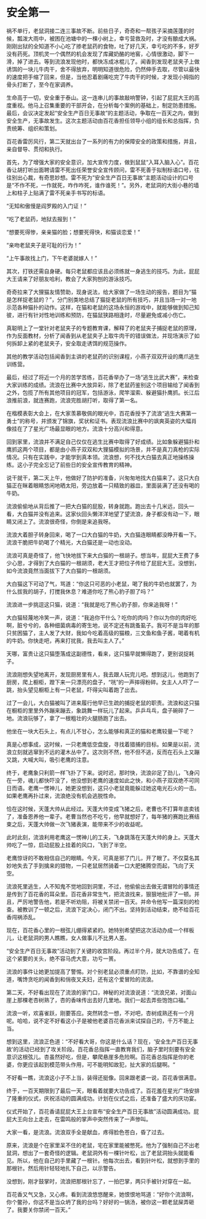 # 安全第一
祸不单行，老鼠洞接二连三事故不断。前些日子，奇奇和一帮孩子采摘莲蓬的时候，瓢泼大雨中，被困在池塘中的一棵小树上，幸亏营救及时，才没有酿成大祸。刚刚出狱的全知道不小心吃了掺老鼠药的食物，吐了好几天，幸亏吃的不多，好歹没有药死。顶机灵一个偶然的机会发现了库藏奶酪的地窖，心情很激动，脚下一滑，掉了进去。等到流浪发现他时，都快冻成冰棍儿了。闻香到发现老鼠夹子上做诱饵的一块儿牛肉干，舍不得放弃，明明知道很危险，仍然伸手去取，尽管以最快的速度把手缩了回来，但是，当他忍着剧痛吃完了牛肉干的时候，才发现小拇指的骨头打断了，至今在家调养。

生命高于一切，安全重于泰山。这一连串儿的事故敲响警钟，引起了屁屁大王的高度重视。他马上召集重要的干部开会，在分析每个案例的基础上，制定防患措施。最后，会议决定发起“安全生产百日无事故”的主题活动，争取在一百天之内，做到安全生产，无事故发生。这次主题活动由百花香担任领导小组的组长和总指挥，负责统筹、组织和策划。

百花香雷厉风行，第二天就出台了一系列的有力的保障安全的政策和措施，并且，亲自督导、贯彻和执行。

首先，为了增强大家的安全意识，加大宣传力度，做到鼠鼠“入耳入脑入心”。百花香让胡打听出面聘请雷不死出任荣誉安全宣传顾问，雷不死善于拟制标语口号，往往别出心裁，有奇思妙想。雷不死为“安全生产百日无事故”主题活动设计的口号是“不作不死，一作就死，咋作咋死，谁作谁死！”。另外，老鼠洞的大街小巷的墙上和柱子上贴满了雷不死亲手书写的标语。

“无知和傲慢是阎罗殿的入门证！”

“吃了老鼠药，地狱去报到！”

“想要死得惨，亲亲猫的脸；想要死得快，和猫谈恋爱！“

“亲吻老鼠夹子是可耻的行为！”

“上午事故找上门，下午老婆就嫁人！”

其次，打铁还需自身硬。每只老鼠都应该且必须练就一身逃生的技巧。为此，屁屁大王请来了好朋友哈利，教会了大家狗刨的游泳技巧。

奇奇拉来了大狸猫友情赞助，现身说法，给大家做了一场生动的报告，题目为“猫是怎样捉老鼠的？”，分门别类地总结了猫捉老鼠的所有技巧，并且当场一对一地示范各种猫扑的动作。这样，在猫和老鼠的这场永恒的游戏中，就能够做到知己知彼，进行有针对性地训练和预防，在猫鼠狭路相逢时，尽量避免或减小伤亡。

真聪明上了一堂针对老鼠夹子的专题教育课，解释了的老鼠夹子捕捉老鼠的原理，作为反面教材，分析了闻香到从老鼠夹子上取牛肉干的错误做法，并现场演示了如何拆卸上紧的老鼠夹子，安全取走诱饵的规范操作。

其他的教学活动包括闻香到主讲的老鼠药的识别课程，小燕子双双开设的鹰爪逃生训练营。

最后，经过了将近一个月的苦学苦练，百花香举办了一场“逃生比武大赛”，来检查大家训练的成绩。流浪在比赛中大放异彩，除了老鼠药鉴别这个项目输给了闻香到之外，包揽了所有其他项目的冠军，包括游泳，爬竿溜索、躲避猫扑鹰抓。长江后浪推前浪，就连赛跑，流浪完胜胡打听，取得了第一名。

在楷模表彰大会上，在大家羡慕敬佩的眼光中，百花香授予了流浪“逃生大赛第一勇士”的称号，并颁发了锦旗，奖状和证书。表现流浪比赛中的飒爽英姿的大幅肖像挂在了了星光广场最显眼的地方。流浪十分高兴和得意。

回到家里，流浪并不满足自己仅仅在逃生比赛中取得了好成绩。比如象躲避猫扑和鹰抓这两个项目，都是由小燕子双双和大狸猫模拟的场景，并不是真刀真枪的实际情况。只有在实践中，才能学到真本领。流浪想，何不找大白猫去真正地操练操练。这小子完全忘记了前些日的安全宣传教育的精神。

说干就干，第二天上午，他做好了防护的准备，兴匆匆地找大白猫来了。这只大白猫正在眯着眼睛悠闲地晒太阳，旁边放着一只精致的器皿，里面装满了还没有喝的牛奶。

流浪偷偷地从背后推了一把大白猫的屁股，转身就跑。跑出去十几米远，回头一看，大白猫并没有追来。这家伙回头懒洋洋地望了望流浪，身子都没有动一下，眼睛又闭上了。流浪很奇怪，你倒是来追我呀。

流浪大着胆子转身回来，喝了一口大白猫的牛奶，大白猫连眼睛都没睁开看一下。流浪干脆把牛奶喝了个精光，大白猫还是一动也没动。

流浪可真是奇怪了，他飞快地拔下来大白猫的一根胡子。想当年，屁屁大王费了多少心思，才得到了大白猫的一根胡须，老大王才把位子传给了屁屁大王。没想到，如今流浪竟然当面拔下了大白猫的一根胡须。

大白猫这下可动了气，骂道：“你这只可恶的小老鼠，喝了我的牛奶也就罢了，为什么拔我的胡子，打搅我休息？难道你吃了熊心豹子胆了吗？”

流浪进一步挑逗这只猫，说道：“我就是吃了熊心豹子胆，你来追我呀！”

大白猫轻蔑地冷笑一声，说道：“我追你干什么？吃你的肉吗？你以为你的肉好吃啊，脏兮兮的，各种细菌病毒的寄生地，说不定还有跳蚤虱子。我可不是当年的那只贫困猫了，主人发了大财，我如今吃着高级的猫粮，三文鱼和鱼子酱，喝着有机的牛奶。你快走吧，再来打扰我，我去叫主人了。”

天哪，富贵让这只猫堕落成这副德性，看来，这只猫早就懒得跑了，更别说捉耗子。

流浪刚想失望地离开，发现厨房里有人，我去跟人玩完儿吧。想到这儿，他跑到了厨房，爬上橱柜，蹬下来一只漂亮的盘子，“咣”的一声摔得粉碎。女主人人吓了一跳，抬头望见橱柜上有一只老鼠，吓得尖叫着跑了出去。

过了一会儿，大白猫被叫了进来履行他早已生疏的捕捉老鼠的职责。流浪和这只猫在橱柜的里里外外蹦来蹦去，象跳舞一样玩儿了起来。乒乒乓乓，盘子碗碎了一地。流浪玩够了，拿了一根粗壮的火腿肠跑了出去。

他坐在一块大石头上，有点儿不甘心，怎么能够和真正的猫和老鹰较量一下呢？

真是心想事成，这时候，一只老鹰低空盘旋，寻找着猎捕的目标。如果是以前，流浪立刻就逃窜到不远的灌木丛中了。这次则不然，他不但不逃，反而在石头上又蹦又跳，大喊大叫，吸引老鹰的注意。

终于，老鹰象只利箭一样飞扑了下来。说时迟，那时快，流浪卯足了劲儿，飞身闪在一旁，魂儿都快吓没了，他没想到老鹰的速度如此之快，和小燕子双双绝不可同日而语。老鹰一愣神儿，她更没想到，这只小老鼠竟能躲过她这电光石火的一击。如果老鹰再扑过来，流浪绝没有机会逃脱性命。

恰在这时候，天蓬大帅从此经过。天蓬大帅变成飞猪之后，老曹也不打算年底卖钱了，准备恩养他一辈子。老曹当然也不吃亏，他早就想好了，每年猪的赛跑比赛结束之后，天蓬大帅做一次飞猪表演，能带来不少的收益呢。

此时此刻，流浪利用老鹰这一愣神儿的工夫，飞身跳落在天蓬大帅的身上。天蓬大帅吃了一惊，启动屁股上挂着的风口，飞到了半空。

老鹰惊讶的不敢相信自己的眼睛。今天，可真是邪了门儿，开了眼了。不仅莫名其妙地失去了手到擒来的猎物，一只老鼠居然骑着一口大肥猪腾空而起，飞向了天空。

流浪死里逃生，人不知鬼不觉地回到洞里，不过，他偷偷出去做无谓冒险的事情还是传到了百花香的耳朵里。百花香非常生气，把流浪找来，狠狠地批评了一顿。并且，严厉地警告他，若是不听劝阻，将被关禁闭一百天。并命令他写一篇深刻的检查。被教训了一顿之后，流浪下定决心，闭门不出。坚持到活动结束，绝不给百花香闯祸添乱。

现在，百花香心里的一根弦儿绷得紧紧的。她特别希望把这次活动办成一个样板儿，让老鼠洞的男人瞧瞧，女人做事儿不比男人差。

“安全生产百日无事故”活动到了关键的收宫阶段。再过半个月，就大功告成了。在这个紧要的关头，绝不容马虎大意，功亏一篑。

流浪的事件让她更加提高了警惕。对个别老鼠必须重点盯防，比如，不靠谱的全知道，嘴馋贪吃的闻香到和俏夜叉夫妇，还有这个爱冒险的流浪。

第二天，不好看出现在了流浪的家门口，神秘的对流浪说道：“流浪兄弟，对面山崖上那棵老杏树熟了，杏的香味传出去好几里地。我们一起去弄些饱饱口福。”

流浪一听，欢喜雀跃，刚要答应。突然转念一想，不对吧，杏树成熟还有一个月呢。哈哈，说不定不好看这小子是被他老婆百花香派来试探自己的，千万不能上当。

想到这里，流浪正色道：“不好看大哥，你这是什么话？现在，‘安全生产百日无事故’的活动已经到了攻关阶段。百花香总指挥一直教育我们，脑子里时刻要有安全意识这根弦儿。杏虽然好吃，但是，攀爬悬崖多危险啊。百花香总指挥是你的老婆，你更应该起到模范带头作用，可不能明知故犯，扯大家的后腿啊。“

不好看一瞧，流浪这小子不上当，装得还挺像。回来跟老婆一说，百花香很满意。

终于，一百天期限到了最后一天，眼看着就要大功告成了。百花羞在星光广场安排了隆重的仪式，庆祝活动的圆满成功。计划在仪式之后，还准备了盛大的庆功宴。

仪式开始了，百花香请屁屁大王上台宣布“安全生产百日无事故”活动圆满成功。屁屁大王向台上走去，在雷鸣般的掌声中突然传来了一声惨叫。

大家一看，是流浪。流浪双手全是献血，疼得脸色苍白，昏了过去。

原来，流浪是个在家里呆不住的老鼠，宅在家里能被憋死。他为了强制自己不出老鼠洞，想出了一套奇怪的逻辑。老鼠洞外有一棵针叶松，出了老鼠洞抬头就能看见。所以，他在自己的手里藏了一根针。他每次出去，看到针叶松，就想到手里的那根针。然后用针轻轻地扎下自己，以示警告。

没想到，刚才鼓掌时，流浪把那根针忘了，一拍巴掌，两只手被针对穿在一起。

百花香又气又急，又心疼。看到流浪悠悠醒来，她恨恨地骂道：“好你个流浪啊，你个鳖孙，你这不是当众坍了我的台吗？好好的一锅汤，被你这一颗老鼠屎弄砸了。我要关你禁闭一百天。”
